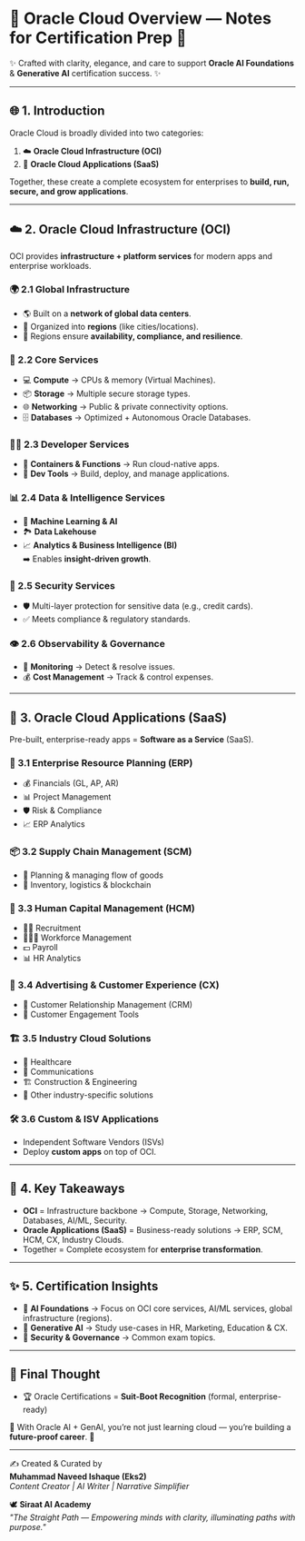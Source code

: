 # 🌸 Oracle Cloud Overview — Notes for Certification Prep 🌸

✨ Crafted with clarity, elegance, and care to support **Oracle AI Foundations** & **Generative AI** certification success. ✨

---

## 🌐 1. Introduction
Oracle Cloud is broadly divided into two categories:  
1. ☁️ **Oracle Cloud Infrastructure (OCI)**  
2. 🏢 **Oracle Cloud Applications (SaaS)**  

Together, these create a complete ecosystem for enterprises to **build, run, secure, and grow applications**.

---

## ☁️ 2. Oracle Cloud Infrastructure (OCI)

OCI provides **infrastructure + platform services** for modern apps and enterprise workloads.

### 🌍 2.1 Global Infrastructure
- 🌎 Built on a **network of global data centers**.  
- 📍 Organized into **regions** (like cities/locations).  
- 🔄 Regions ensure **availability, compliance, and resilience**.  

### 🧩 2.2 Core Services
- 💻 **Compute** → CPUs & memory (Virtual Machines).  
- 📦 **Storage** → Multiple secure storage types.  
- 🌐 **Networking** → Public & private connectivity options.  
- 🗄️ **Databases** → Optimized + Autonomous Oracle Databases.  

### 👨‍💻 2.3 Developer Services
- 🐳 **Containers & Functions** → Run cloud-native apps.  
- 🔧 **Dev Tools** → Build, deploy, and manage applications.  

### 📊 2.4 Data & Intelligence Services
- 🤖 **Machine Learning & AI**  
- 🏞️ **Data Lakehouse**  
- 📈 **Analytics & Business Intelligence (BI)**  
➡️ Enables **insight-driven growth**.  

### 🔐 2.5 Security Services
- 🛡️ Multi-layer protection for sensitive data (e.g., credit cards).  
- ✅ Meets compliance & regulatory standards.  

### 👁️ 2.6 Observability & Governance
- 👀 **Monitoring** → Detect & resolve issues.  
- 💰 **Cost Management** → Track & control expenses.  

---

## 🏢 3. Oracle Cloud Applications (SaaS)

Pre-built, enterprise-ready apps = **Software as a Service** (SaaS).

### 💼 3.1 Enterprise Resource Planning (ERP)
- 💰 Financials (GL, AP, AR)  
- 📊 Project Management  
- 🛡️ Risk & Compliance  
- 📈 ERP Analytics  

### 📦 3.2 Supply Chain Management (SCM)
- 🛒 Planning & managing flow of goods  
- 🚚 Inventory, logistics & blockchain  

### 👥 3.3 Human Capital Management (HCM)
- 👩‍💼 Recruitment  
- 👨‍👩‍👦 Workforce Management  
- 💵 Payroll  
- 📊 HR Analytics  

### 💖 3.4 Advertising & Customer Experience (CX)
- 🤝 Customer Relationship Management (CRM)  
- 🎯 Customer Engagement Tools  

### 🏗️ 3.5 Industry Cloud Solutions
- 🏥 Healthcare  
- 📡 Communications  
- 🏗️ Construction & Engineering  
- 🎯 Other industry-specific solutions  

### 🛠️ 3.6 Custom & ISV Applications
- Independent Software Vendors (ISVs)  
- Deploy **custom apps** on top of OCI.  

---

## 🌟 4. Key Takeaways
- **OCI** = Infrastructure backbone → Compute, Storage, Networking, Databases, AI/ML, Security.  
- **Oracle Applications (SaaS)** = Business-ready solutions → ERP, SCM, HCM, CX, Industry Clouds.  
- Together = Complete ecosystem for **enterprise transformation**.  

---

## ✨ 5. Certification Insights
- 📌 **AI Foundations** → Focus on OCI core services, AI/ML services, global infrastructure (regions).  
- 📌 **Generative AI** → Study use-cases in HR, Marketing, Education & CX.  
- 📌 **Security & Governance** → Common exam topics.  

---

## 🌸 Final Thought
- 🏆 Oracle Certifications = **Suit-Boot Recognition** (formal, enterprise-ready)  

🌟 With Oracle AI + GenAI, you’re not just learning cloud — you’re building a **future-proof career**. 🌟

---

✍️ Created & Curated by  
**Muhammad Naveed Ishaque (Eks2)**  
*Content Creator | AI Writer | Narrative Simplifier*  

🕊️ **Siraat AI Academy**  
*"The Straight Path — Empowering minds with clarity, illuminating paths with purpose."*  
